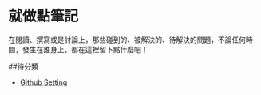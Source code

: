 # 就做點筆記
在閱讀、撰寫或是討論上，那些碰到的、被解決的、待解決的問題，不論任何時間，發生在誰身上，都在這裡留下點什麼吧！

##待分類
- [Github Setting](someCategory/GithubSetting.mdown)
